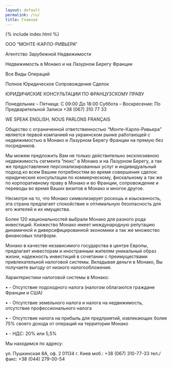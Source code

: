 ```yaml
---
layout: default
permalink: /ru/
title: Главная
---
```


{% include index.html %}



ООО
“МОНТЕ-КАРЛО-РИВЬЕРА”


Агентство Зарубежной Недвижимости

Недвижимость в Монако и на Лазурном Берегу Франции

Все Виды Операций

Полное Юридическое Сопровождение Сделок

ЮРИДИЧИСКИЕ КОНСУЛЬТАЦИИ ПО ФРАНЦУЗСКОМУ ПРАВУ

Понедельник – Пятница: С 09:00 До 18:00
Суббота – Воскресение: По Предварительной Записи
+38 (067) 310 77 33

WE SPEAK ENGLISH, NOUS PARLONS FRANÇAIS


Общество с ограниченной ответственностью “Монте-Карло-Ривьера” является первой компанией на украинском рынке работающей с недвижимостью в Монако и Лазурном Берегу Франции на прямую без посредников. 

Мы можем предложить Вам не только действительно эксклюзивною недвижимость сегмента “люкс” в Монако и на Лазурном Берегу, а так же  предоставление персонализированных услуг и индивидуальный подход ко всем Вашим потребностям во время совершения сделок: юридические консультации по коммерческому, фискальному а так же по корпоративному праву в Монако и во Франции, сопровождение и переводы во время Ваших визитов в Монако и многое другое.

Несмотря на то, что Монако символизирует роскошь и изысканность, эта страна предлагает спокойствие и оптимальную безопасность для его жителей и их имущества.

Более 120 национальностей выбрали Монако для разного рода инвестиций. Княжество Монако имеет международную репутацию динамичной и диверсифицированной экономики а так же множество финансовых платформ.


Монако в качестве независимого государства в центре Европы, предлагает инвесторам и иностранным жителям уникальный образ жизни, надежность инвестиций в сочетании с преимуществами привлекательной налоговой системы. Вкладывая деньги в Монако, Вы получаете выгоду от низкого налогообложения.

Характеристики налоговой системы в Монако:

•	- Отсутствие подоходного налога (налогом облагаются граждане Франции и США)

•	- Отсутствие земельного налога и налога на недвижимость, отсутствие профессионального налога

•	- Отсутствие налога на прибыль для предприятий, извлекающих более 75% своего дохода от операций на территории Монако

•	-  НДС: 20% или 5,5%



Мы находимся по адресу:

ул. Пушкинская 8А, оф. 2
01134 г. Киев
моб.: +38 (067) 310-77-33
тел./факс: +38 (044) 279-00-54



